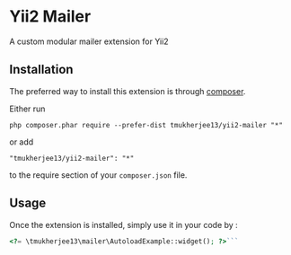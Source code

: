 Yii2 Mailer
===========
A custom modular mailer extension for Yii2

Installation
------------

The preferred way to install this extension is through [composer](http://getcomposer.org/download/).

Either run

```
php composer.phar require --prefer-dist tmukherjee13/yii2-mailer "*"
```

or add

```
"tmukherjee13/yii2-mailer": "*"
```

to the require section of your `composer.json` file.


Usage
-----

Once the extension is installed, simply use it in your code by  :

```php
<?= \tmukherjee13\mailer\AutoloadExample::widget(); ?>```